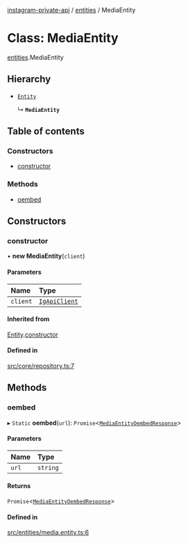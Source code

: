 [instagram-private-api](../../README.md) / [entities](../../modules/entities.md) / MediaEntity

# Class: MediaEntity

[entities](../../modules/entities.md).MediaEntity

## Hierarchy

- [`Entity`](../index/Entity.md)

  ↳ **`MediaEntity`**

## Table of contents

### Constructors

- [constructor](MediaEntity.md#constructor)

### Methods

- [oembed](MediaEntity.md#oembed)

## Constructors

### constructor

• **new MediaEntity**(`client`)

#### Parameters

| Name | Type |
| :------ | :------ |
| `client` | [`IgApiClient`](../index/IgApiClient.md) |

#### Inherited from

[Entity](../index/Entity.md).[constructor](../index/Entity.md#constructor)

#### Defined in

[src/core/repository.ts:7](https://github.com/Nerixyz/instagram-private-api/blob/b3351b9/src/core/repository.ts#L7)

## Methods

### oembed

▸ `Static` **oembed**(`url`): `Promise`<[`MediaEntityOembedResponse`](../../interfaces/responses/MediaEntityOembedResponse.md)\>

#### Parameters

| Name | Type |
| :------ | :------ |
| `url` | `string` |

#### Returns

`Promise`<[`MediaEntityOembedResponse`](../../interfaces/responses/MediaEntityOembedResponse.md)\>

#### Defined in

[src/entities/media.entity.ts:6](https://github.com/Nerixyz/instagram-private-api/blob/b3351b9/src/entities/media.entity.ts#L6)
